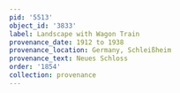 ```yaml
---
pid: '5513'
object_id: '3833'
label: Landscape with Wagon Train
provenance_date: 1912 to 1938
provenance_location: Germany, Schleißheim
provenance_text: Neues Schloss
order: '1854'
collection: provenance
---
```

